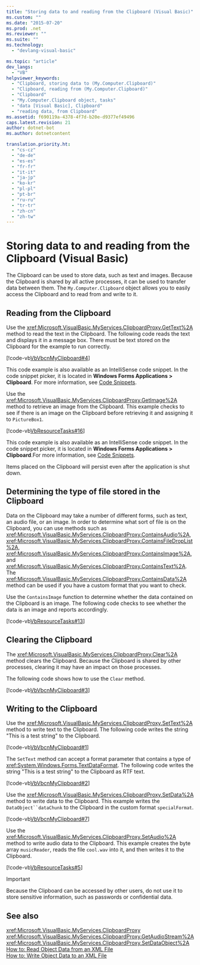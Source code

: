 ```yaml
---
title: "Storing data to and reading from the Clipboard (Visual Basic)"
ms.custom: ""
ms.date: "2015-07-20"
ms.prod: .net
ms.reviewer: ""
ms.suite: ""
ms.technology: 
  - "devlang-visual-basic"

ms.topic: "article"
dev_langs: 
  - "VB"
helpviewer_keywords: 
  - "Clipboard, storing data to (My.Computer.Clipboard)"
  - "Clipboard, reading from (My.Computer.Clipboard)"
  - "Clipboard"
  - "My.Computer.Clipboard object, tasks"
  - "data [Visual Basic], Clipboard"
  - "reading data, from Clipboard"
ms.assetid: f690119a-4378-4f7d-b20e-d9377ef49496
caps.latest.revision: 21
author: dotnet-bot
ms.author: dotnetcontent

translation.priority.ht: 
  - "cs-cz"
  - "de-de"
  - "es-es"
  - "fr-fr"
  - "it-it"
  - "ja-jp"
  - "ko-kr"
  - "pl-pl"
  - "pt-br"
  - "ru-ru"
  - "tr-tr"
  - "zh-cn"
  - "zh-tw"
---
```

# Storing data to and reading from the Clipboard (Visual Basic)
The Clipboard can be used to store data, such as text and images. Because the Clipboard is shared by all active processes, it can be used to transfer data between them. The `My.Computer.Clipboard` object allows you to easily access the Clipboard and to read from and write to it.  
  
## Reading from the Clipboard  
 Use the <xref:Microsoft.VisualBasic.MyServices.ClipboardProxy.GetText%2A> method to read the text in the Clipboard. The following code reads the text and displays it in a message box. There must be text stored on the Clipboard for the example to run correctly.  
  
 [!code-vb[VbVbcnMyClipboard#4](../../../../visual-basic/developing-apps/programming/computer-resources/codesnippet/VisualBasic/storing-data-to-and-reading-from-the-clipboard_1.vb)]  
  
 This code example is also available as an IntelliSense code snippet. In the code snippet picker, it is located in **Windows Forms Applications > Clipboard**. For more information, see [Code Snippets](/visualstudio/ide/code-snippets).  
  
 Use the <xref:Microsoft.VisualBasic.MyServices.ClipboardProxy.GetImage%2A> method to retrieve an image from the Clipboard. This example checks to see if there is an image on the Clipboard before retrieving it and assigning it to `PictureBox1`.  
  
 [!code-vb[VbResourceTasks#16](../../../../visual-basic/developing-apps/programming/computer-resources/codesnippet/VisualBasic/storing-data-to-and-reading-from-the-clipboard_2.vb)]  
  
 This code example is also available as an IntelliSense code snippet. In the code snippet picker, it is located in **Windows Forms Applications > Clipboard**.For more information, see [Code Snippets](/visualstudio/ide/code-snippets).  
  
 Items placed on the Clipboard will persist even after the application is shut down.  
  
## Determining the type of file stored in the Clipboard  
 Data on the Clipboard may take a number of different forms, such as text, an audio file, or an image. In order to determine what sort of file is on the Clipboard, you can use methods such as <xref:Microsoft.VisualBasic.MyServices.ClipboardProxy.ContainsAudio%2A>, <xref:Microsoft.VisualBasic.MyServices.ClipboardProxy.ContainsFileDropList%2A>, <xref:Microsoft.VisualBasic.MyServices.ClipboardProxy.ContainsImage%2A>, and <xref:Microsoft.VisualBasic.MyServices.ClipboardProxy.ContainsText%2A>. The <xref:Microsoft.VisualBasic.MyServices.ClipboardProxy.ContainsData%2A> method can be used if you have a custom format that you want to check.  
  
 Use the `ContainsImage` function to determine whether the data contained on the Clipboard is an image. The following code checks to see whether the data is an image and reports accordingly.  
  
 [!code-vb[VbResourceTasks#13](../../../../visual-basic/developing-apps/programming/computer-resources/codesnippet/VisualBasic/storing-data-to-and-reading-from-the-clipboard_3.vb)]  
  
## Clearing the Clipboard  
 The <xref:Microsoft.VisualBasic.MyServices.ClipboardProxy.Clear%2A> method clears the Clipboard. Because the Clipboard is shared by other processes, clearing it may have an impact on those processes.  
  
 The following code shows how to use the `Clear` method.  
  
 [!code-vb[VbVbcnMyClipboard#3](../../../../visual-basic/developing-apps/programming/computer-resources/codesnippet/VisualBasic/storing-data-to-and-reading-from-the-clipboard_4.vb)]  
  
## Writing to the Clipboard  
 Use the <xref:Microsoft.VisualBasic.MyServices.ClipboardProxy.SetText%2A> method to write text to the Clipboard. The following code writes the string "This is a test string" to the Clipboard.  
  
 [!code-vb[VbVbcnMyClipboard#1](../../../../visual-basic/developing-apps/programming/computer-resources/codesnippet/VisualBasic/storing-data-to-and-reading-from-the-clipboard_5.vb)]  
  
 The `SetText` method can accept a format parameter that contains a type of <xref:System.Windows.Forms.TextDataFormat>. The following code writes the string "This is a test string" to the Clipboard as RTF text.  
  
 [!code-vb[VbVbcnMyClipboard#2](../../../../visual-basic/developing-apps/programming/computer-resources/codesnippet/VisualBasic/storing-data-to-and-reading-from-the-clipboard_6.vb)]  
  
 Use the <xref:Microsoft.VisualBasic.MyServices.ClipboardProxy.SetData%2A> method to write data to the Clipboard. This example writes the `DataObject``dataChunk` to the Clipboard in the custom format `specialFormat`.  
  
 [!code-vb[VbVbcnMyClipboard#7](../../../../visual-basic/developing-apps/programming/computer-resources/codesnippet/VisualBasic/storing-data-to-and-reading-from-the-clipboard_7.vb)]  
  
 Use the <xref:Microsoft.VisualBasic.MyServices.ClipboardProxy.SetAudio%2A> method to write audio data to the Clipboard. This example creates the byte array `musicReader`, reads the file `cool.wav` into it, and then writes it to the Clipboard.  
  
 [!code-vb[VbResourceTasks#5](../../../../visual-basic/developing-apps/programming/computer-resources/codesnippet/VisualBasic/storing-data-to-and-reading-from-the-clipboard_8.vb)]  
  
> [!IMPORTANT]
>  Because the Clipboard can be accessed by other users, do not use it to store sensitive information, such as passwords or confidential data.  
  
## See also  
 <xref:Microsoft.VisualBasic.MyServices.ClipboardProxy>   
 <xref:Microsoft.VisualBasic.MyServices.ClipboardProxy.GetAudioStream%2A>   
 <xref:Microsoft.VisualBasic.MyServices.ClipboardProxy.SetDataObject%2A>   
 [How to: Read Object Data from an XML File](../../../programming-guide/concepts/serialization/how-to-read-object-data-from-an-xml-file.md)   
 [How to: Write Object Data to an XML File](../../../programming-guide/concepts/serialization/how-to-write-object-data-to-an-xml-file.md)
